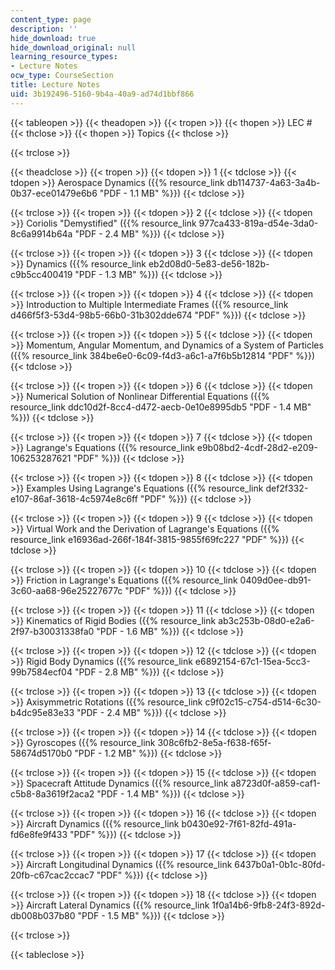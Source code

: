 ```yaml
---
content_type: page
description: ''
hide_download: true
hide_download_original: null
learning_resource_types:
- Lecture Notes
ocw_type: CourseSection
title: Lecture Notes
uid: 3b192496-5160-9b4a-40a9-ad74d1bbf866
---
```


{{< tableopen >}}
{{< theadopen >}}
{{< tropen >}}
{{< thopen >}}
LEC #
{{< thclose >}}
{{< thopen >}}
Topics
{{< thclose >}}

{{< trclose >}}

{{< theadclose >}}
{{< tropen >}}
{{< tdopen >}}
1
{{< tdclose >}}
{{< tdopen >}}
Aerospace Dynamics ({{% resource_link db114737-4a63-3a4b-0b37-ece01479e6b6 "PDF - 1.1 MB" %}})
{{< tdclose >}}

{{< trclose >}}
{{< tropen >}}
{{< tdopen >}}
2
{{< tdclose >}}
{{< tdopen >}}
Coriolis "Demystified" ({{% resource_link 977ca433-819a-d54e-3da0-8c6a9914b64a "PDF - 2.4 MB" %}})
{{< tdclose >}}

{{< trclose >}}
{{< tropen >}}
{{< tdopen >}}
3
{{< tdclose >}}
{{< tdopen >}}
Dynamics ({{% resource_link eb2d08d0-5e83-de56-182b-c9b5cc400419 "PDF - 1.3 MB" %}})
{{< tdclose >}}

{{< trclose >}}
{{< tropen >}}
{{< tdopen >}}
4
{{< tdclose >}}
{{< tdopen >}}
Introduction to Multiple Intermediate Frames ({{% resource_link d466f5f3-53d4-98b5-66b0-31b302dde674 "PDF" %}})
{{< tdclose >}}

{{< trclose >}}
{{< tropen >}}
{{< tdopen >}}
5
{{< tdclose >}}
{{< tdopen >}}
Momentum, Angular Momentum, and Dynamics of a System of Particles ({{% resource_link 384be6e0-6c09-f4d3-a6c1-a7f6b5b12814 "PDF" %}})
{{< tdclose >}}

{{< trclose >}}
{{< tropen >}}
{{< tdopen >}}
6
{{< tdclose >}}
{{< tdopen >}}
Numerical Solution of Nonlinear Differential Equations ({{% resource_link ddc10d2f-8cc4-d472-aecb-0e10e8995db5 "PDF - 1.4 MB" %}})
{{< tdclose >}}

{{< trclose >}}
{{< tropen >}}
{{< tdopen >}}
7
{{< tdclose >}}
{{< tdopen >}}
Lagrange's Equations ({{% resource_link e9b08bd2-4cdf-28d2-e209-106253287621 "PDF" %}})
{{< tdclose >}}

{{< trclose >}}
{{< tropen >}}
{{< tdopen >}}
8
{{< tdclose >}}
{{< tdopen >}}
Examples Using Lagrange's Equations ({{% resource_link def2f332-e107-86af-3618-4c5974e8c6ff "PDF" %}})
{{< tdclose >}}

{{< trclose >}}
{{< tropen >}}
{{< tdopen >}}
9
{{< tdclose >}}
{{< tdopen >}}
Virtual Work and the Derivation of Lagrange's Equations ({{% resource_link e16936ad-266f-184f-3815-9855f69fc227 "PDF" %}})
{{< tdclose >}}

{{< trclose >}}
{{< tropen >}}
{{< tdopen >}}
10
{{< tdclose >}}
{{< tdopen >}}
Friction in Lagrange's Equations ({{% resource_link 0409d0ee-db91-3c60-aa68-96e25227677c "PDF" %}})
{{< tdclose >}}

{{< trclose >}}
{{< tropen >}}
{{< tdopen >}}
11
{{< tdclose >}}
{{< tdopen >}}
Kinematics of Rigid Bodies ({{% resource_link ab3c253b-08d0-e2a6-2f97-b30031338fa0 "PDF - 1.6 MB" %}})
{{< tdclose >}}

{{< trclose >}}
{{< tropen >}}
{{< tdopen >}}
12
{{< tdclose >}}
{{< tdopen >}}
Rigid Body Dynamics ({{% resource_link e6892154-67c1-15ea-5cc3-99b7584ecf04 "PDF - 2.8 MB" %}})
{{< tdclose >}}

{{< trclose >}}
{{< tropen >}}
{{< tdopen >}}
13
{{< tdclose >}}
{{< tdopen >}}
Axisymmetric Rotations ({{% resource_link c9f02c15-c754-d514-6c30-b4dc95e83e33 "PDF - 2.4 MB" %}})
{{< tdclose >}}

{{< trclose >}}
{{< tropen >}}
{{< tdopen >}}
14
{{< tdclose >}}
{{< tdopen >}}
Gyroscopes ({{% resource_link 308c6fb2-8e5a-f638-f65f-58674d5170b0 "PDF - 1.2 MB" %}})
{{< tdclose >}}

{{< trclose >}}
{{< tropen >}}
{{< tdopen >}}
15
{{< tdclose >}}
{{< tdopen >}}
Spacecraft Attitude Dynamics ({{% resource_link a8723d0f-a859-caf1-c5b8-8a3619f2aca2 "PDF - 1.4 MB" %}})
{{< tdclose >}}

{{< trclose >}}
{{< tropen >}}
{{< tdopen >}}
16
{{< tdclose >}}
{{< tdopen >}}
Aircraft Dynamics ({{% resource_link b0430e92-7f61-82fd-491a-fd6e8fe9f433 "PDF" %}})
{{< tdclose >}}

{{< trclose >}}
{{< tropen >}}
{{< tdopen >}}
17
{{< tdclose >}}
{{< tdopen >}}
Aircraft Longitudinal Dynamics ({{% resource_link 6437b0a1-0b1c-80fd-20fb-c67cac2ccac7 "PDF" %}})
{{< tdclose >}}

{{< trclose >}}
{{< tropen >}}
{{< tdopen >}}
18
{{< tdclose >}}
{{< tdopen >}}
Aircraft Lateral Dynamics ({{% resource_link 1f0a14b6-9fb8-24f3-892d-db008b037b80 "PDF - 1.5 MB" %}})
{{< tdclose >}}

{{< trclose >}}

{{< tableclose >}}